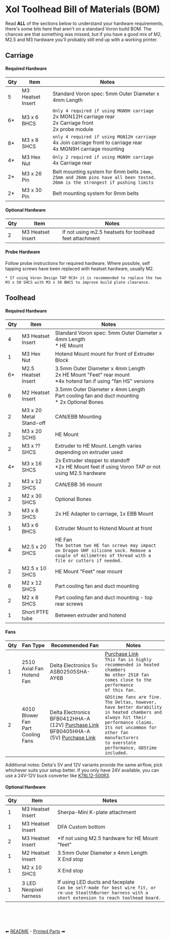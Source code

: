 # Xol Toolhead Bill of Materials (BOM)
Read **ALL** of the sections below to understand your hardware requirements, there's some bits here that aren't on a standard Voron build BOM.
The chances are that something was missed, but if you have a good mix of M2, M2.5 and M3 hardware you'll probably still end up with a working printer.

## Carriage

#### Required Hardware
| Qty | Item              | Notes                                                                                                                       |
| --- | ----------------- | --------------------------------------------------------------------------------------------------------------------------- |
| 5   | M3 Heatset Insert | Standard Voron spec: 5mm Outer Diameter x 4mm Length                                                                        |
| 6*  | M3 x 6 BHCS       | `Only 4 required if using MGN9H carriage`<br/>2x MGN12H carriage rear <br/>2x Carriage front <br/>2x probe module                               |
| 8*  | M3 x 8 SHCS       | `only 4 required if using MGN12H carriage`<br/>4x Join carriage front to carriage rear<br/>4x MGN9H carriage mounting       |
| 4*  | M3 Hex Nut        | `Only 2 required if using MGN9H carriage`<br/>4x Carriage rear                                                              |
| 2*  | M3 x 26 Pin       | Belt mounting system for 6mm belts `24mm, 25mm and 26mm pins have all been tested. 26mm is the strongest if pushing limits` |
| 2*  | M3 x 30 Pin       | Belt mounting system for 9mm belts                                                                                          |

#### Optional Hardware
| Qty | Item              | Notes                                                   |
| --- | ----------------- | ------------------------------------------------------- |
| 2   | M3 Heatset Insert | If not using m2.5 heatsets for toolhead feet attachment |

#### Probe Hardware
Follow probe instructions for required hardware. Where possible, self tapping screws have been replaced with heatset hardware, usually M2.

`* If using Voron Design TAP RC8+ it is recommended to replace the two M3 x 50 SHCS with M3 x 50 BHCS to improve build plate clearance.`

## Toolhead

#### Required Hardware
| Qty | Item                    | Notes                                                                                                                                                        |
| --- | ----------------------- | ------------------------------------------------------------------------------------------------------------------------------------------------------------ |
| 4   | M3 Heatset Insert       | Standard Voron spec: 5mm Outer Diameter x 4mm Length <br/> * HE Mount                                                                                        |
| 1   | M3 Hex Nut              | Hotend Mount mount for front of Extruder Block                                                                                                               |
| 6*  | M2.5 Heatset Insert     | 3.5mm Outer Diameter x 4mm Length <br/> 2x HE Mount "Feet" rear mount <br/> *4x hotend fan if using "fan HS" versions                                        |
| 6   | M2 Heatset Insert       | 3.5mm Outer Diameter x 4mm Length <br/> Part cooling fan and duct mounting <br/> * 2x Optional Bones                                                         |
| 2   | M3 x 20 Metal Stand-off | CAN/EBB Mounting                                                                                                                                             |
| 2   | M3 x 20 SCHS            | HE Mount                                                                                                                                                     |
| 2   | M3 x ?? SHCS            | Extruder to HE Mount. Length varies depending on extruder used                                                                                               |
| 4*  | M3 x 16 SHCS            | 2x Extruder stepper to standoff<br/>*2x HE Mount feet if using Voron TAP or not using M2.5 hardware                                                          |
| 2   | M3 x 12 SHCS            | CAN/EBB 36 mount                                                                                                                                             |
| 2   | M2 x 30 SHCS            | Optional Bones                                                                                                                                               |
| 3   | M3 x 8 SHCS             | 2x HE Adapter to carriage, 1x EBB Mount                                                                                                                      |
| 1   | M3 x 6 BHCS             | Extruder Mount to Hotend Mount at front                                                                                                                      |
| 4   | M2.5 x 20 SHCS          | HE Fan <br/>`The bottom two HE fan screws may impact on Dragon UHF silicone sock. Remove a couple of milimetres of thread with a file or cutters if needed.` |
| 2   | M2.5 x 10 SHCS          | HE Mount "Feet" rear mount                                                                                                                                   |
| 6   | M2 x 12 SHCS            | Part cooling fan and duct mounting                                                                                                                           |
| 2   | M2 x 8 SHCS             | Part cooling fan and duct mounting - top rear screws                                                                                                         |
| 1   | Short PTFE tube         | Between extruder and hotend                                                                                                                                  |

#### Fans
| Qty | Fan Type | Recommended Fan | Notes |
|-----|------|------|-----|
| 1 | 2510 Axial Fan <br/> Hotend Fan | Delta Electronics 5v <br/> ASB02505SHA-AY6B | <a href="https://www.digikey.com/en/products/detail/delta-electronics/ASB02505SHA-AY6B/7491489">Purchase Link</a> <br/> `This fan is highly recommended in heated chambers`<br/>`No other 2510 fan comes close to the performance`<br/>`of this fan.` | 
| 2 | 4010 Blower Fan <br/> Part Cooling Fans | Delta Electronics <br/> BFB0412HHA-A (12V) <a href="https://www.digikey.com/en/products/detail/delta-electronics/BFB0412HHA-A/2560487">Purchase Link</a> <br/> BFB0405HHA-A (5V)  <a href="https://www.digikey.com/en/products/detail/delta-electronics/BFB0405HHA-A/1014444">Purchase Link</a> <br/> |  `GDStime fans are fine.`<br/>`The Deltas, however, have better durability`<br/>`in heated chambers and always hit their performance claims.`<br/>`Its not uncommon for other fan manufacturers`<br/>`to overstate performance, GDStime included.`|

Additional notes: Delta's 5V and 12V variants provide the same airflow, pick whichever suits your setup better. If you only have 24V available, you can use a 24V-12V buck converter like [K78L12-500R3](https://www.digikey.com/en/products/detail/mornsun-america-llc/K78L12-500R3/16784476).

#### Optional Hardware
| Qty | Item | Notes|
|-----|------|------|
|1 | M3 Heatset Insert| Sherpa-Mini K-plate attachment|
|1 | M3 Heatset Insert| DFA Custom bottom|
|2 | M3 Heatset Insert| *If not using M2.5 hardware for HE Mount "feet" |
|1 | M2 Heatset Insert | 3.5mm Outer Diameter x 4mm Length <br/>X End stop|
|1 | M2 x 10 SHCS | X End stop|
|1 | 3 LED Neopixel harness | If using LED ducts and faceplate <br/>`Can be self-made for best wire fit, or re-use StealthBurner harness with a short extension to reach toolhead board.` |

<br/><br/><br/><br/>
⬅ [README](README.md) - [Printed Parts](printing.md) ➡
